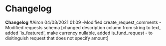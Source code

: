 # Changelog

**Changelog**
#Airon
04/03/2021 01:09
-Modified create_request_comments 
-Modified requests schema [changed description column from string to text, added 'is_featured', make currency nullable, added is_fund_request - to disitinguish request that does not specify amount]
